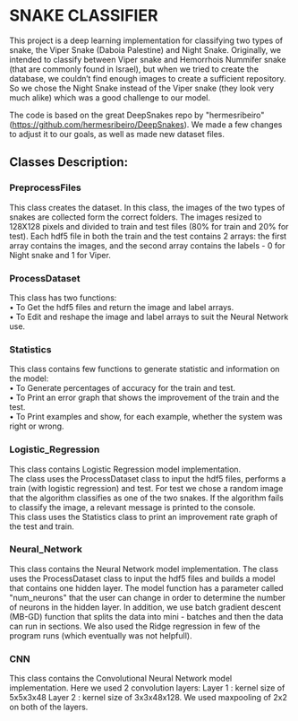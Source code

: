 # SNAKE CLASSIFIER
This project is a deep learning implementation for classifying two types of snake, the Viper Snake (Daboia Palestine)
and Night Snake. Originally, we intended to classify between Viper snake and Hemorrhois Nummifer snake 
(that are commonly found in Israel), but when we tried to create the database, we couldn’t find enough images to create a sufficient repository.
So we chose the Night Snake instead of the Viper snake (they look very much alike) which was a good challenge to our model.

The code is based on the great DeepSnakes repo by "hermesribeiro" (https://github.com/hermesribeiro/DeepSnakes).
We made a few changes to adjust it to our goals, as well as made new dataset files.

## Classes Description:
  ### PreprocessFiles 
This class creates the dataset. In this class, the images of the two types of snakes are collected form the correct folders. The images resized to 128X128 pixels and divided to train and test files (80% for train and 20% for test). Each hdf5 file in both the train and the test contains 2 arrays: the first array contains the images, and the second array contains the labels - 0 for Night snake and 1 for Viper.

### ProcessDataset
This class has two functions:   
•	To Get the hdf5 files and return the image and label arrays.    
•	To Edit and reshape the image and label arrays to suit the Neural Network use.

### Statistics
This class contains few functions to generate statistic and information on the model:  
•	To Generate percentages of accuracy for the train and test.  
•	To Print an error graph that shows the improvement of the train and the test.  
•	To Print examples and show, for each example, whether the system was right or wrong.

### Logistic_Regression
This class contains Logistic Regression model implementation.  
The class uses the ProcessDataset class to input the hdf5 files, performs a train (with logistic regression) and test. For test we chose a random image that the algorithm classifies as one of the two snakes. If the algorithm fails to classify the image, a relevant message is printed to the console.  
This class uses the Statistics class to print an improvement rate graph of the test and train.


### Neural_Network
This class contains the Neural Network model implementation.
The class uses the ProcessDataset class to input the hdf5 files and builds a model that contains one hidden layer. The model function has a parameter called "num_neurons" that the user can change in order to determine the number of neurons in the hidden layer.
In addition, we use batch gradient descent (MB-GD) function that splits the data into mini - batches and then the data can run in sections.
We also used the Ridge regression in few of the program runs (which eventually was not helpfull).




### CNN
This class contains the Convolutional Neural Network model implementation.
Here we used 2 convolution layers:
Layer 1 : kernel size of 5x5x3x48
Layer 2 : kernel size of 3x3x48x128.
We used maxpooling of 2x2 on both of the layers.

